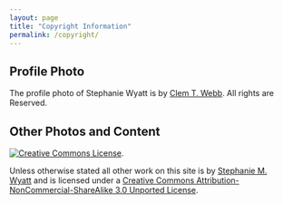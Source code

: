 ```yaml
---
layout: page
title: "Copyright Information"
permalink: /copyright/
---
```

## Profile Photo

The profile photo of Stephanie Wyatt is by [Clem T. Webb](http://www.santabyappt.com/contact.php). All rights are Reserved. 

## Other Photos and Content
[![Creative Commons License](/images/80x15.png)](http://creativecommons.org/licenses/by-nc-sa/3.0/).  

Unless otherwise stated all other work on this site is by [Stephanie M. Wyatt](http://stephaniewyatt.net/) and is licensed under a [Creative Commons Attribution-NonCommercial-ShareAlike 3.0 Unported License](http://creativecommons.org/licenses/by-nc-sa/3.0/). 

